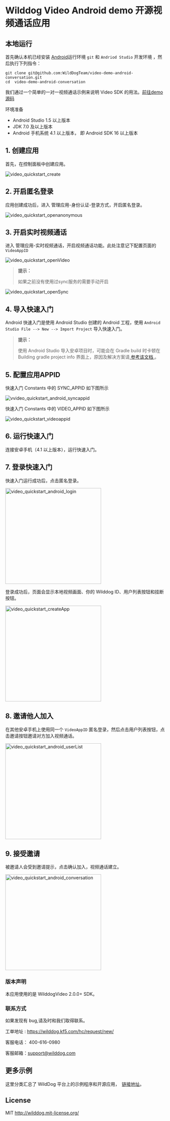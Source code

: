 # Wilddog Video Android demo 开源视频通话应用

## 本地运行
首先确认本机已经安装 [Android](http://developer.android.com/index.html)运行环境 `git` 和 `Andriod Studio` 开发环境 ，然后执行下列指令：

```
git clone git@github.com:WildDogTeam/video-demo-android-conversation.git
cd  video-demo-android-conversation
```


我们通过一个简单的一对一视频通话示例来说明 Video SDK 的用法。[前往demo源码](https://github.com/WildDogTeam/video-demo-android-conversation)

<div class="env">
    <p class="env-title">环境准备</p>
    <ul>
        <li> Android Studio 1.5 以上版本 </li>
        <li> JDK 7.0 及以上版本 </li>
        <li> Android 手机系统 4.1 以上版本， 即 Android SDK 16 以上版本 </li>
    </ul>
</div>


## 1. 创建应用

首先，在控制面板中创建应用。

<img src="/images/video_quickstart_create.png" alt="video_quickstart_create">

## 2. 开启匿名登录

应用创建成功后，进入 管理应用-身份认证-登录方式，开启匿名登录。

<img src="/images/openanonymous.png" alt="video_quickstart_openanonymous">

## 3. 开启实时视频通话

进入 管理应用-实时视频通话，开启视频通话功能。此处注意记下配置页面的 `VideoAppID`

<img src="/images/video_quickstart_openVideo.png" alt="video_quickstart_openVideo">

<blockquote class="notice">
  <p><strong>提示：</strong></p>
  如果之前没有使用过sync服务的需要手动开启
</blockquote>
<img src="/images/opensync.png" alt="video_quickstart_openSync">

## 4. 导入快速入门

Android 快速入门是使用 Android Studio 创建的 Android 工程，使用 `Android Studio File --> New --> Import Project` 导入快速入门。

<blockquote class="notice">
  <p><strong>提示：</strong></p>
  使用 Android Studio 导入安卓项目时，可能会在 Gradle build 时卡顿在 Building gradle project info 界面上，原因及解决方案请<a href='https://github.com/WildDogTeam/wilddog-doc2/blob/master/Android%20Studio%20Gradle%20%E9%85%8D%E7%BD%AE%E8%A7%A3%E5%86%B3%E6%96%B9%E6%A1%88.md'> 参考该文档 </a>。
</blockquote>

## 5. 配置应用APPID

快速入门 Constants 中的 SYNC_APPID 如下图所示

<img src="/images/video_quickstart_android_syncappid.jpg" alt="vvideo_quickstart_android_syncappid">

快速入门 Constants 中的 VIDEO_APPID 如下图所示

<img src="/images/video_quickstart_videoappid.png" alt="video_quickstart_videoappid">


## 6. 运行快速入门

连接安卓手机（4.1 以上版本），运行快速入门。

## 7. 登录快速入门

快速入门运行成功后，点击匿名登录。

<img src="/images/video_quickstart_android_login.jpg" alt="video_quickstart_android_login" width="300" >

登录成功后，页面会显示本地视频画面、你的 Wilddog ID、用户列表按钮和挂断按钮。

<img src="/images/video_quickstart_android_mainUI.jpg" alt="video_quickstart_createApp" width="300" >

## 8. 邀请他人加入

在其他安卓手机上使用同一个 `VideoAppID` 匿名登录，然后点击用户列表按钮，点击邀请按钮邀请对方加入视频通话。

<img src="/images/video_quickstart_android_userList.jpg" alt="video_quickstart_android_userList" width="300" >

## 9. 接受邀请

被邀请人会受到邀请提示，点击确认加入，视频通话建立。

<img src="/images/video_quickstart_android_conversation.jpg" alt="video_quickstart_android_conversation" width="300" >


### 版本声明
本应用使用的是 WilddogVideo 2.0.0+ SDK。

### 联系方式
如果发现有 bug,请及时和我们取得联系。

工单地址 : https://wilddog.kf5.com/hc/request/new/

客服电话： 400-616-0980

客服邮箱：support@wilddog.com

## 更多示例

这里分类汇总了 WildDog 平台上的示例程序和开源应用，　[链接地址](https://github.com/WildDogTeam/wilddog-demos)。
　　

## License
MIT
http://wilddog.mit-license.org/

